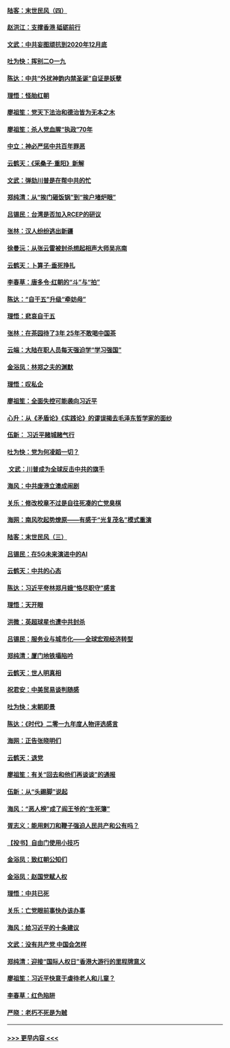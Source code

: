 #### [陆客：末世民风（四）](../pages/nsc993/n11749203.md?t=12280444) 
#### [赵洪江：支撑香港 砥砺前行](../pages/nsc993/n11748482.md?t=12280444) 
#### [文武：中共妄图顽抗到2020年12月底](../pages/nsc993/n11748446.md?t=12280444) 
#### [吐为快：挥别二O一九](../pages/nsc993/n11748411.md?t=12280444) 
#### [陈达：中共“外扰神韵内禁圣诞”自证是妖孽](../pages/nsc993/n11748226.md?t=12280444) 
#### [理悟：怪胎红朝](../pages/nsc993/n11748206.md?t=12280444) 
#### [廖祖笙：党天下法治和德治皆为无本之木](../pages/nsc993/n11748135.md?t=12280444) 
#### [廖祖笙：杀人党血腥“执政”70年](../pages/nsc993/n11745144.md?t=12280444) 
#### [中立：神必严惩中共百年罪恶](../pages/nsc993/n11744970.md?t=12280444) 
#### [云鹤天：《采桑子‧重阳》新解](../pages/nsc993/n11744948.md?t=12280444) 
#### [文武：弹劾川普是在帮中共的忙](../pages/nsc993/n11744758.md?t=12280444) 
#### [郑纯清：从“挨门砸饭锅”到“挨户堵炉眼”](../pages/nsc993/n11744745.md?t=12280444) 
#### [吕锡民：台湾是否加入RCEP的研议](../pages/nsc993/n11744701.md?t=12280444) 
#### [张林：汉人纷纷逃出新疆](../pages/nsc993/n11743530.md?t=12280444) 
#### [徐曼沅：从张云雷被封杀想起相声大师吴兆南](../pages/nsc993/n11741816.md?t=12280444) 
#### [云鹤天：卜算子‧垂死挣扎](../pages/nsc993/n11739956.md?t=12280444) 
#### [李春草：唐多令‧红朝的“斗”与“拍”](../pages/nsc993/n11739830.md?t=12280444) 
#### [陈达：“自干五”升级“牵妨母”](../pages/nsc993/n11739724.md?t=12280444) 
#### [理悟：悲哀自干五](../pages/nsc993/n11739547.md?t=12280444) 
#### [张林：在茶园待了3年 25年不敢喝中国茶](../pages/nsc993/n11739240.md?t=12280444) 
#### [云端：大陆在职人员每天强迫学“学习强国”](../pages/nsc993/n11738735.md?t=12280444) 
#### [金浴凤：林郑之夫的渊默](../pages/nsc993/n11737735.md?t=12280444) 
#### [理悟：叹私企](../pages/nsc993/n11737715.md?t=12280444) 
#### [廖祖笙：全面失控可能袭向习近平](../pages/nsc993/n11737704.md?t=12280444) 
#### [心升：从《矛盾论》《实践论》的谬误揭去毛泽东哲学家的面纱](../pages/nsc993/n11736962.md?t=12280444) 
#### [伍新： 习近平赌城赌气行](../pages/nsc993/n11736929.md?t=12280444) 
#### [吐为快：党为何凌蹈一切？](../pages/nsc993/n11736915.md?t=12280444) 
#### [ 文武：川普成为全球反击中共的旗手](../pages/nsc993/n11736882.md?t=12280444) 
#### [海风：中共废港立澳成闹剧](../pages/nsc993/n11735857.md?t=12280444) 
#### [关乐：修改校章不过是自往死凑的亡党臭棋](../pages/nsc993/n11735097.md?t=12280444) 
#### [海网：南风吹起势燎原——有感于“光复茂名”模式重演](../pages/nsc993/n11732308.md?t=12280444) 
#### [陆客：末世民风（三）](../pages/nsc993/n11732211.md?t=12280444) 
#### [吕锡民：在5G未来演进中的AI](../pages/nsc993/n11730010.md?t=12280444) 
#### [云鹤天：中共的心态](../pages/nsc993/n11729906.md?t=12280444) 
#### [陈达：习近平夸林郑月娥“恪尽职守”感言](../pages/nsc993/n11729881.md?t=12280444) 
#### [理悟：天开眼](../pages/nsc993/n11729699.md?t=12280444) 
#### [洪微：英超球星也遭中共封杀](../pages/nsc993/n11727243.md?t=12280444) 
#### [吕锡民：服务业与城市化——全球宏观经济转型](../pages/nsc993/n11725845.md?t=12280444) 
#### [郑纯清：厦门地铁塌陷吟](../pages/nsc993/n11725813.md?t=12280444) 
#### [云鹤天：世人明真相](../pages/nsc993/n11725621.md?t=12280444) 
#### [祝君安：中美贸易谈判随感](../pages/nsc993/n11725609.md?t=12280444) 
#### [吐为快：末朝即景](../pages/nsc993/n11723365.md?t=12280444) 
#### [陈达：《时代》二零一九年度人物评选感言](../pages/nsc993/n11723337.md?t=12280444) 
#### [海网：正告张晓明们](../pages/nsc993/n11723228.md?t=12280444) 
#### [云鹤天：退党](../pages/nsc993/n11723056.md?t=12280444) 
#### [廖祖笙：有关“回去和他们再谈谈”的通报](../pages/nsc993/n11722442.md?t=12280444) 
#### [伍新：从“头踢脚”说起](../pages/nsc993/n11722429.md?t=12280444) 
#### [海风：“恶人榜”成了阎王爷的“生死簿”](../pages/nsc993/n11722272.md?t=12280444) 
#### [胥志义：能用剌刀和鞭子强迫人民共产和公有吗？](../pages/nsc993/n11720569.md?t=12280444) 
#### [【投书】自由门使用小技巧](../pages/nsc993/n11720180.md?t=12280444) 
#### [金浴凤：致红朝公知们](../pages/nsc993/n11720563.md?t=12280444) 
#### [金浴凤：赵国党赋人权](../pages/nsc993/n11720533.md?t=12280444) 
#### [理悟：中共已死](../pages/nsc993/n11720233.md?t=12280444) 
#### [关乐：亡党眼前事快办该办事](../pages/nsc993/n11719160.md?t=12280444) 
#### [海风：给习近平的十条建议](../pages/nsc993/n11717616.md?t=12280444) 
#### [文武：没有共产党 中国会怎样](../pages/nsc993/n11717584.md?t=12280444) 
#### [郑纯清：迎接“国际人权日”香港大游行的里程牌意义](../pages/nsc993/n11717417.md?t=12280444) 
#### [廖祖笙：习近平快意于虐待老人和儿童？](../pages/nsc993/n11715313.md?t=12280444) 
#### [李春草：红色陷阱](../pages/nsc993/n11715029.md?t=12280444) 
#### [严晓：老朽不死是为贼](../pages/nsc993/n11712910.md?t=12280444) 

----
#### [ >>> 更早内容 <<< ](../indexes/nsc993-earlier.md)
